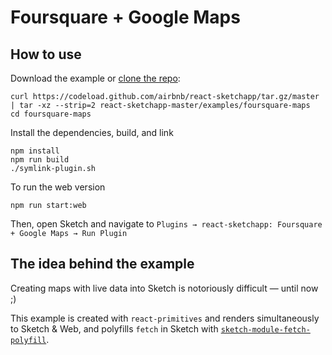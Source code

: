 # Foursquare + Google Maps

## How to use
Download the example or [clone the repo](http://github.com/airbnb/react-sketchapp):
```
curl https://codeload.github.com/airbnb/react-sketchapp/tar.gz/master | tar -xz --strip=2 react-sketchapp-master/examples/foursquare-maps
cd foursquare-maps
```

Install the dependencies, build, and link
```
npm install
npm run build
./symlink-plugin.sh
```

To run the web version
```
npm run start:web
```

Then, open Sketch and navigate to `Plugins → react-sketchapp: Foursquare + Google Maps → Run Plugin`

## The idea behind the example

Creating maps with live data into Sketch is notoriously difficult — until now ;)

This example is created with `react-primitives` and renders simultaneously to Sketch & Web, and polyfills `fetch` in Sketch with [`sketch-module-fetch-polyfill`](https://github.com/mathieudutour/sketch-module-fetch-polyfill).

